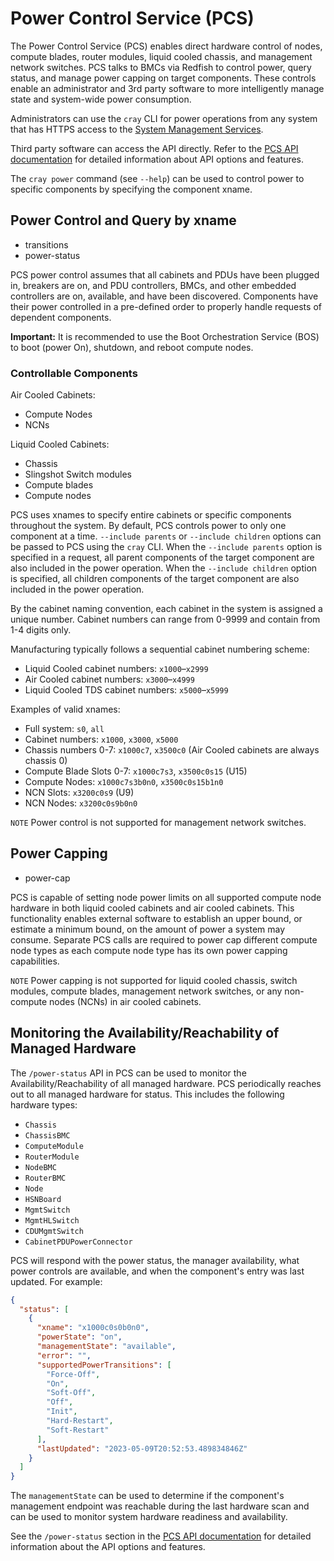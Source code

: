 # Power Control Service (PCS)

The Power Control Service (PCS) enables direct hardware control of nodes,
compute blades, router modules, liquid cooled chassis, and management network
switches. PCS talks to BMCs via Redfish to control power, query status, and
manage power capping on target components. These controls enable an administrator
and 3rd party software to more intelligently manage state and system-wide power
consumption.

Administrators can use the `cray` CLI for power operations from any system that
has HTTPS access to the
[System Management Services](../../network/Access_to_System_Management_Services.md).

Third party software can access the API directly. Refer to the
[PCS API documentation](../../../api/power-control.md)
for detailed information about API options and features.

The `cray power` command (see `--help`) can be used to control power to
specific components by specifying the component xname.

## Power Control and Query by xname

* transitions
* power-status

PCS power control assumes that all cabinets and PDUs have been plugged in,
breakers are on, and PDU controllers, BMCs, and other embedded controllers are
on, available, and have been discovered. Components have their power controlled
in a pre-defined order to properly handle requests of dependent components.

**Important:** It is recommended to use the Boot Orchestration Service (BOS) to
boot (power On), shutdown, and reboot compute nodes.

### Controllable Components

Air Cooled Cabinets:

* Compute Nodes
* NCNs

Liquid Cooled Cabinets:

* Chassis
* Slingshot Switch modules
* Compute blades
* Compute nodes

PCS uses xnames to specify entire cabinets or specific components throughout
the system. By default, PCS controls power to only one component at a time.
`--include parents` or `--include children` options can be passed to PCS using
the `cray` CLI. When the `--include parents` option is specified in a request,
all parent components of the target component are also included in the power
operation. When the `--include children` option is specified, all children
components of the target component are also included in the power operation.

By the cabinet naming convention, each cabinet in the system is assigned a
unique number. Cabinet numbers can range from 0-9999 and contain from 1-4 digits
only.

Manufacturing typically follows a sequential cabinet numbering scheme:

* Liquid Cooled cabinet numbers: `x1000`–`x2999`
* Air Cooled cabinet numbers: `x3000`–`x4999`
* Liquid Cooled TDS cabinet numbers: `x5000`–`x5999`

Examples of valid xnames:

* Full system: `s0`, `all`
* Cabinet numbers: `x1000`, `x3000`, `x5000`
* Chassis numbers 0-7: `x1000c7`, `x3500c0` (Air Cooled cabinets are always chassis 0)
* Compute Blade Slots 0-7: `x1000c7s3`, `x3500c0s15` (U15)
* Compute Nodes: `x1000c7s3b0n0`, `x3500c0s15b1n0`
* NCN Slots: `x3200c0s9` (U9)
* NCN Nodes: `x3200c0s9b0n0`

`NOTE` Power control is not supported for management network switches.

## Power Capping

* power-cap

PCS is capable of setting node power limits on all supported compute node
hardware in both liquid cooled cabinets and air cooled cabinets. This
functionality enables external software to establish an upper bound, or estimate
a minimum bound, on the amount of power a system may consume. Separate PCS
calls are required to power cap different compute node types as each compute
node type has its own power capping capabilities.

`NOTE` Power capping is not supported for liquid cooled chassis, switch
modules, compute blades, management network switches, or any non-compute
nodes (NCNs) in air cooled cabinets.

## Monitoring the Availability/Reachability of Managed Hardware

The `/power-status` API in PCS can be used to monitor the Availability/Reachability of all managed hardware.
PCS periodically reaches out to all managed hardware for status. This includes the following hardware types:

* `Chassis`
* `ChassisBMC`
* `ComputeModule`
* `RouterModule`
* `NodeBMC`
* `RouterBMC`
* `Node`
* `HSNBoard`
* `MgmtSwitch`
* `MgmtHLSwitch`
* `CDUMgmtSwitch`
* `CabinetPDUPowerConnector`

PCS will respond with the power status, the manager availability, what power controls are available, and when
the component's entry was last updated. For example:

```json
{
  "status": [
    {
      "xname": "x1000c0s0b0n0",
      "powerState": "on",
      "managementState": "available",
      "error": "",
      "supportedPowerTransitions": [
        "Force-Off",
        "On",
        "Soft-Off",
        "Off",
        "Init",
        "Hard-Restart",
        "Soft-Restart"
      ],
      "lastUpdated": "2023-05-09T20:52:53.489834846Z"
    }
  ]
}
```

The `managementState` can be used to determine if the component's management endpoint was reachable during
the last hardware scan and can be used to monitor system hardware readiness and availability.

See the `/power-status` section in the
[PCS API documentation](../../../api/power-control.md)
for detailed information about the API options and features.
